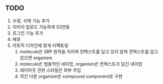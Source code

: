 ## TODO

1. 수정, 삭제 기능 추가
2. 이미지 업로드 가능하게 S3연동
3. 로그인 기능 추가
4. 배포
5. 아토믹 디자인에 맞게 리팩토링
   1. molecule은 SRP 원칙을 지키며 컨텍스트를 담고 있지 않게 컨텍스트를 담고 있으면 organism
   2. molecule은 범용적인 네이밍, organism은 컨텍스트가 담긴 네이밍
   3. 레이아웃 관련 스타일은 외부 주입
   4. 약간 다른 organism은 compound component로 구현
 
